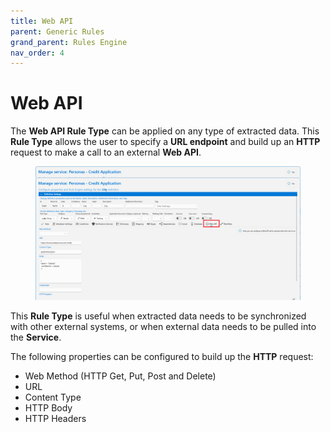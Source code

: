 ```yaml
---
title: Web API
parent: Generic Rules
grand_parent: Rules Engine
nav_order: 4
---
```


# Web API

The **Web API Rule Type** can be applied on any type of extracted data. This **Rule Type** allows the user to specify a **URL endpoint** and build up an **HTTP** request to make a call to an external **Web API**.

<figure><img src="../../.gitbook/assets/image (21) (1) (1) (1).png" alt=""><figcaption></figcaption></figure>

This **Rule Type** is useful when extracted data needs to be synchronized with other external systems, or when external data needs to be pulled into the **Service**.

The following properties can be configured to build up the **HTTP** request:

* Web Method (HTTP Get, Put, Post and Delete)
* URL
* Content Type
* HTTP Body
* HTTP Headers
